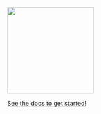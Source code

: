 <img src="https://github.com/letsdiscodev/.github/assets/1017304/8c1d7ecc-4bb7-411a-8da1-e7c4ff465931" style="width:200px;">

[See the docs to get started!](https://docs.letsdisco.dev/)
